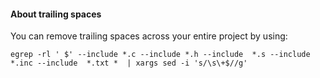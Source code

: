 #### About trailing spaces

You can remove trailing spaces across your entire project by using:

`egrep -rl ' $' --include *.c --include *.h --include  *.s --include  *.inc --include  *.txt *  | xargs sed -i 's/\s\+$//g'`
